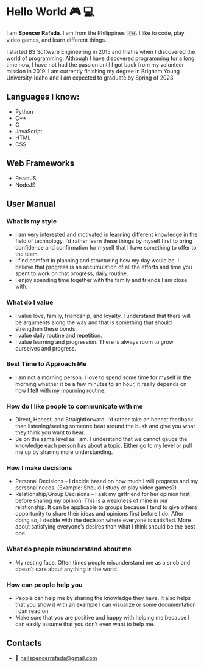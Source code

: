 # Hello World :video_game: :computer:

I am **Spencer Rafada**. I am from the Philippines :philippines:. I like to code, play video games, and learn different things.

I started BS Software Engineering in 2015 and that is when I discovered the world of programming. Although I have discovered programming for a long time now, I have not had the passion until I got back from my volunteer mission in 2019. I am currently finishing my degree in Brigham Young University-Idaho and I am expected to graduate by Spring of 2023.

## Languages I know:
- Python
- C++
- C
- JavaScript
- HTML
- CSS

## Web Frameworks
- ReactJS
- NodeJS

## User Manual

### What is my style
- I am very interested and motivated in learning different knowledge in the field of technology. I’d rather learn these things by myself first to bring confidence and confirmation for myself that I have something to offer to the team.
- I find comfort in planning and structuring how my day would be. I believe that progress is an accumulation of all the efforts and time you spent to work on that progress, daily routine.
- I enjoy spending time together with the family and friends I am close with.
### What do I value
- I value love, family, friendship, and loyalty. I understand that there will be arguments along the way and that is something that should strengthen these bonds.
- I value daily routine and repetition.
- I value learning and progression. There is always room to grow ourselves and progress.
### Best Time to Approach Me
- I am not a morning person. I love to spend some time for myself in the morning whether it be a few minutes to an hour, it really depends on how I felt with my mourning routine.
### How do I like people to communicate with me
- Direct, Honest, and Straightforward. I’d rather take an honest feedback than listening/seeing someone beat around the bush and give you what they think you want to hear.
- Be on the same level as I am. I understand that we cannot gauge the knowledge each person has about a topic. Either go to my level or pull me up by sharing more understanding.
### How I make decisions
- Personal Decisions – I decide based on how much I will progress and my personal needs. (Example: Should I study or play video games?)
- Relationship/Group Decisions – I ask my girlfriend for her opinion first before sharing my opinion. This is a weakness of mine in our relationship. It can be applicable to groups because I tend to give others opportunity to share their ideas and opinions first before I do. After doing so, I decide with the decision where everyone is satisfied. More about satisfying everyone’s desires than what I think should be the best one.
### What do people misunderstand about me
- My resting face. Often times people misunderstand me as a snob and doesn’t care about anything in the world.
### How can people help you
- People can help me by sharing the knowledge they have. It also helps that you show it with an example I can visualize or some documentation I can read on.
- Make sure that you are positive and happy with helping me because I can easily assume that you don’t even want to help me.


## Contacts

- :email: neilspencerrafada@gmail.com
